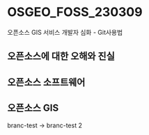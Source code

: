 # OSGEO_FOSS_230309
오픈소스 GIS 서비스 개발자 심화 - Git사용법

## 오픈소스에 대한 오해와 진실

## 오픈소스 소프트웨어

## 오픈소스 GIS

branc-test -> branc-test 2